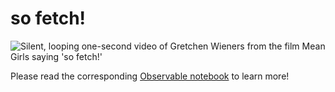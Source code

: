 # so fetch!

<img src="https://i.giphy.com/SUgOYsXqmexxe.gif" alt="Silent, looping one-second video of Gretchen Wieners from the film Mean Girls saying 'so fetch!'">

Please read the corresponding [Observable notebook](https://beta.observablehq.com/@alecglassford/so-fetch) to learn more!